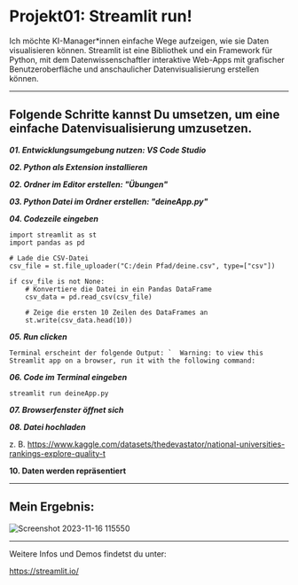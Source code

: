 # Projekt01: Streamlit run!
Ich möchte KI-Manager*innen einfache Wege aufzeigen, wie sie Daten visualisieren können.
Streamlit ist eine Bibliothek und ein Framework für Python, mit dem Datenwissenschaftler interaktive Web-Apps mit grafischer Benutzeroberfläche und anschaulicher Datenvisualisierung erstellen können.
________________________________________

## Folgende Schritte kannst Du umsetzen, um eine einfache Datenvisualisierung umzusetzen.

**_01. Entwicklungsumgebung nutzen: VS Code Studio_**

**_02. Python als Extension installieren_**

**_02. Ordner im Editor erstellen: "Übungen"_**

**_03. Python Datei im Ordner erstellen: "deineApp.py"_**

**_04. Codezeile eingeben_**

```
import streamlit as st
import pandas as pd

# Lade die CSV-Datei
csv_file = st.file_uploader("C:/dein Pfad/deine.csv", type=["csv"])

if csv_file is not None:
    # Konvertiere die Datei in ein Pandas DataFrame
    csv_data = pd.read_csv(csv_file)

    # Zeige die ersten 10 Zeilen des DataFrames an
    st.write(csv_data.head(10))

```

_**05. Run clicken**_

``
Terminal erscheint der folgende Output:
`  Warning: to view this Streamlit app on a browser, run it with the following
  command:
``

**_06. Code im Terminal eingeben_**

`streamlit run deineApp.py`

**_07. Browserfenster öffnet sich_**

**_08. Datei hochladen_**

z. B.  https://www.kaggle.com/datasets/thedevastator/national-universities-rankings-explore-quality-t

**10. Daten werden repräsentiert**
__________________________________________________
## Mein Ergebnis:
![Screenshot 2023-11-16 115550](https://github.com/digitalerbildungspartner/projekt01_streamlit/assets/146565610/5fdb24e6-607e-4dbe-9d29-5985b6247177)

___________________________________________________

Weitere Infos und Demos findetst du unter:

https://streamlit.io/

